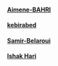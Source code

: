 #### [Aimene-BAHRI](https://github.com/Aimene-BAHRI)
#### [kebirabed](https://github.com/kebirabed)
#### [Samir-Belaroui](https://github.com/Samir-Belaroui)
#### [Ishak Hari](https://github.com/ishakhari)

